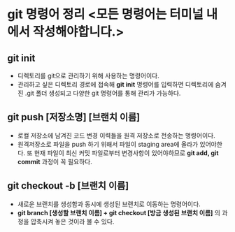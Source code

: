 # git 명령어 정리 <모든 명령어는 터미널 내에서 작성해야합니다.>

## git init

- 디렉토리를 git으로 관리하기 위해 사용하는 명령어이다.
- 관리하고 싶은 디렉토리 경로에 접속해  **git init** 명령어를 입력하면 디렉토리에  숨겨진 .git 폴더 생성되고 다양한 git 명령어를 통해 관리가 가능하다.

## git push [저장소명] [브랜치 이름]

- 로컬 저장소에 남겨진 코드 변경 이력들을 원격 저장소로 전송하는 명령어이다.
- 원격저장소로 파일을 push 하기 위해서 파일이 staging area에 올라가 있어야한다. 또  현재 파일이 최신 커밋 파일로부터 변경사항이 있어야하므로 **git add, git commit**  과정이 꼭 필요하다.

## git checkout -b [브랜치 이름]

- 새로운 브랜치를 생성함과 동시에 생성된 브랜치로 이동하는 명령어이다.
- **git branch [생성할 브랜치 이름] + git checkout [방금 생성된 브랜치 이름]** 의 과정을 압축시켜 놓은 것이라 볼 수 있다.



